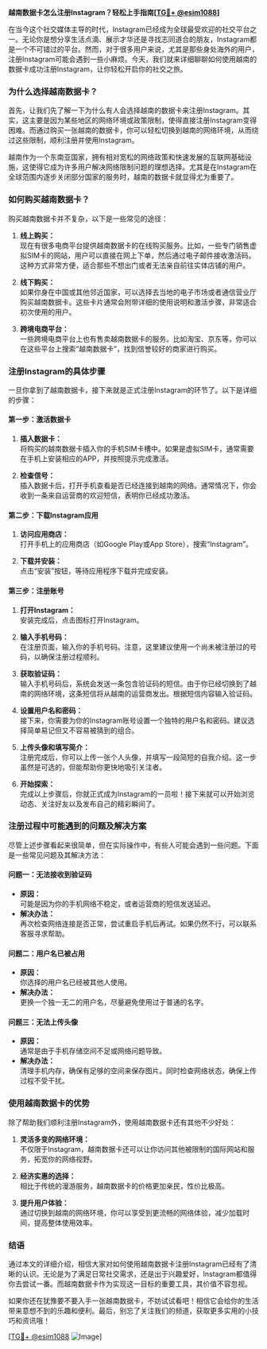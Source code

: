 **越南数据卡怎么注册Instagram？轻松上手指南[[TG💪+ @esim1088](https://t.me/s/esim1088)]**

在当今这个社交媒体主导的时代，Instagram已经成为全球最受欢迎的社交平台之一。无论你是想分享生活点滴、展示才华还是寻找志同道合的朋友，Instagram都是一个不可错过的平台。然而，对于很多用户来说，尤其是那些身处海外的用户，注册Instagram可能会遇到一些小麻烦。今天，我们就来详细聊聊如何使用越南的数据卡成功注册Instagram，让你轻松开启你的社交之旅。

### **为什么选择越南数据卡？**

首先，让我们先了解一下为什么有人会选择越南的数据卡来注册Instagram。其实，这主要是因为某些地区的网络环境或政策限制，使得直接注册Instagram变得困难。而通过购买一张越南的数据卡，你可以轻松切换到越南的网络环境，从而绕过这些限制，顺利注册并使用Instagram。

越南作为一个东南亚国家，拥有相对宽松的网络政策和快速发展的互联网基础设施，这使得它成为许多用户解决网络限制问题的理想选择。尤其是在Instagram在全球范围内逐步关闭部分国家的服务时，越南的数据卡就显得尤为重要了。

### **如何购买越南数据卡？**

购买越南数据卡并不复杂，以下是一些常见的途径：

1. **线上购买：**  
   现在有很多电商平台提供越南数据卡的在线购买服务。比如，一些专门销售虚拟SIM卡的网站，用户可以直接在网上下单，然后通过电子邮件接收激活码。这种方式非常方便，适合那些不想出门或者无法亲自前往实体店铺的用户。

2. **线下购买：**  
   如果你身在中国或其他邻近国家，可以选择去当地的电子市场或者通信营业厅购买越南数据卡。这些卡片通常会附带详细的使用说明和激活步骤，非常适合初次使用的用户。

3. **跨境电商平台：**  
   一些跨境电商平台上也有售卖越南数据卡的服务。比如淘宝、京东等，你可以在这些平台上搜索“越南数据卡”，找到信誉较好的商家进行购买。

### **注册Instagram的具体步骤**

一旦你拿到了越南数据卡，接下来就是正式注册Instagram的环节了。以下是详细的步骤：

#### **第一步：激活数据卡**
1. **插入数据卡：**  
   将购买的越南数据卡插入你的手机SIM卡槽中。如果是虚拟SIM卡，通常需要在手机上安装相应的APP，并按照提示完成激活。

2. **检查信号：**  
   插入数据卡后，打开手机查看是否已经连接到越南的网络。通常情况下，你会收到一条来自运营商的欢迎短信，表明你已经成功激活。

#### **第二步：下载Instagram应用**
1. **访问应用商店：**  
   打开手机上的应用商店（如Google Play或App Store），搜索“Instagram”。

2. **下载并安装：**  
   点击“安装”按钮，等待应用程序下载并完成安装。

#### **第三步：注册账号**
1. **打开Instagram：**  
   安装完成后，点击图标打开Instagram。

2. **输入手机号码：**  
   在注册页面，输入你的手机号码。注意，这里建议使用一个尚未被注册过的号码，以确保注册过程顺利。

3. **获取验证码：**  
   输入手机号码后，系统会发送一条包含验证码的短信。由于你已经切换到了越南的网络环境，这条短信将从越南的运营商发出。根据短信内容输入验证码。

4. **设置用户名和密码：**  
   接下来，你需要为你的Instagram账号设置一个独特的用户名和密码。建议选择简单易记但又不容易被猜到的组合。

5. **上传头像和填写简介：**  
   注册完成后，你可以上传一张个人头像，并填写一段简短的自我介绍。这一步虽然是可选的，但能帮助你更快地吸引关注者。

6. **开始探索：**  
   完成以上步骤后，你就正式成为Instagram的一员啦！接下来就可以开始浏览动态、关注好友以及发布自己的精彩瞬间了。

### **注册过程中可能遇到的问题及解决方案**

尽管上述步骤看起来很简单，但在实际操作中，有些人可能会遇到一些问题。下面是一些常见问题及其解决方法：

#### **问题一：无法接收到验证码**
- **原因：**  
  可能是因为你的手机网络不稳定，或者运营商的短信发送延迟。
- **解决办法：**  
  再次检查网络连接是否正常，尝试重启手机后再试。如果仍然不行，可以联系客服寻求帮助。

#### **问题二：用户名已被占用**
- **原因：**  
  你选择的用户名已经被其他人使用。
- **解决办法：**  
  更换一个独一无二的用户名，尽量避免使用过于普通的名字。

#### **问题三：无法上传头像**
- **原因：**  
  通常是由于手机存储空间不足或网络问题导致。
- **解决办法：**  
  清理手机内存，确保有足够的空间来保存图片。同时检查网络状态，确保上传过程不受干扰。

### **使用越南数据卡的优势**

除了帮助我们顺利注册Instagram外，使用越南数据卡还有其他不少好处：

1. **灵活多变的网络环境：**  
   不仅限于Instagram，越南数据卡还可以让你访问其他被限制的国际网站和服务，拓宽你的网络视野。

2. **经济实惠的选择：**  
   相比于传统的漫游服务，越南数据卡的价格更加亲民，性价比极高。

3. **提升用户体验：**  
   通过切换到越南的网络环境，你可以享受到更流畅的网络体验，减少加载时间，提高整体使用效率。

### **结语**

通过本文的详细介绍，相信大家对如何使用越南数据卡注册Instagram已经有了清晰的认识。无论是为了满足日常社交需求，还是出于兴趣爱好，Instagram都值得你去尝试一番。而越南数据卡作为实现这一目标的重要工具，其价值不容忽视。

如果你还在犹豫要不要入手一张越南数据卡，不妨试试看吧！相信它会给你的生活带来意想不到的乐趣和便利。最后，别忘了关注我们的频道，获取更多实用的小技巧和资讯哦！

[[TG💪+ @esim1088](https://t.me/s/esim1088) ![Image](https://i.postimg.cc/4NQfJmqS/Snipaste-2025-05-13-00-14-12.png)]